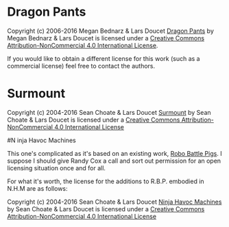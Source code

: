 # Dragon Pants
Copyright (c) 2006-2016 Megan Bednarz & Lars Doucet
[Dragon Pants](https://github.com/larsiusprime/boardgames/tree/master/dragon_pants/) by Megan Bednarz & Lars Doucet is licensed under a [Creative Commons Attribution-NonCommercial 4.0 International License](http://creativecommons.org/licenses/by-nc/4.0/).

If you would like to obtain a different license for this work (such as a commercial license) feel free to contact the authors.

# Surmount
Copyright (c) 2004-2016 Sean Choate & Lars Doucet
[Surmount](https://github.com/larsiusprime/boardgames/tree/master/surmount/) by Sean Choate & Lars Doucet is licensed under a [Creative Commons Attribution-NonCommercial 4.0 International License](http://creativecommons.org/licenses/by-nc/4.0/)

#N inja Havoc Machines

This one's complicated as it's based on an existing work, [Robo Battle Pigs](http://cox-tv.com/games/mygames/robobattlepigs.html). I suppose I should give Randy Cox a call and sort out permission for an open licensing situation once and for all.

For what it's worth, the license for the additions to R.B.P. embodied in N.H.M are as follows:

Copyright (c) 2004-2016 Sean Choate & Lars Doucet
[Ninja Havoc Machines](https://github.com/larsiusprime/boardgames/tree/master/ninja_havoc_machines/) by Sean Choate & Lars Doucet is licensed under a [Creative Commons Attribution-NonCommercial 4.0 International License](http://creativecommons.org/licenses/by-nc/4.0/)
